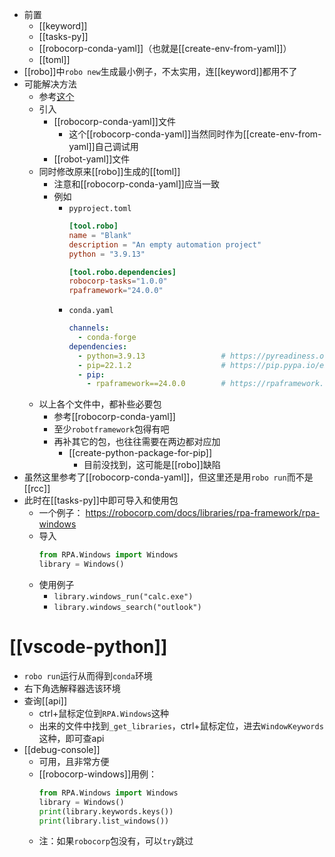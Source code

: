 - 前置
  - [[keyword]]
  - [[tasks-py]]
  - [[robocorp-conda-yaml]]（也就是[[create-env-from-yaml]]）
  - [[toml]]
- [[robo]]中`robo new`生成最小例子，不太实用，连[[keyword]]都用不了
- 可能解决方法
  - 参考[这个](https://github.com/robocorp/template-python)
  - 引入
    - [[robocorp-conda-yaml]]文件
      - 这个[[robocorp-conda-yaml]]当然同时作为[[create-env-from-yaml]]自己调试用
    - [[robot-yaml]]文件
  - 同时修改原来[[robo]]生成的[[toml]]
    - 注意和[[robocorp-conda-yaml]]应当一致
    - 例如
      - `pyproject.toml`
        ```toml
        [tool.robo]
        name = "Blank"
        description = "An empty automation project"
        python = "3.9.13"

        [tool.robo.dependencies]
        robocorp-tasks="1.0.0"
        rpaframework="24.0.0"
        ```
      - `conda.yaml`
        ```yaml 
        channels:
          - conda-forge
        dependencies:
          - python=3.9.13                 # https://pyreadiness.org/3.9
          - pip=22.1.2                    # https://pip.pypa.io/en/stable/news
          - pip:
            - rpaframework==24.0.0        # https://rpaframework.org/releasenotes.html
        ```
  - 以上各个文件中，都补些必要包
    - 参考[[robocorp-conda-yaml]]
    - 至少`robotframework`包得有吧
    - 再补其它的包，也往往需要在两边都对应加
      - [[create-python-package-for-pip]]
        - 目前没找到，这可能是[[robo]]缺陷
- 虽然这里参考了[[robocorp-conda-yaml]]，但这里还是用`robo run`而不是[[rcc]]
- 此时在[[tasks-py]]中即可导入和使用包
  - 一个例子： https://robocorp.com/docs/libraries/rpa-framework/rpa-windows
  - 导入
    ```python
    from RPA.Windows import Windows
    library = Windows()
    ```
  - 使用例子
    - `library.windows_run("calc.exe")`
    - `library.windows_search("outlook")`
# [[vscode-python]]
  - `robo run`运行从而得到`conda`环境
  - 右下角选解释器选该环境
  - 查询[[api]]
    - ctrl+鼠标定位到`RPA.Windows`这种
    - 出来的文件中找到`_get_libraries`，ctrl+鼠标定位，进去`WindowKeywords`这种，即可查api
  - [[debug-console]]
    - 可用，且非常方便
    - [[robocorp-windows]]用例：
      ```python
      from RPA.Windows import Windows
      library = Windows()
      print(library.keywords.keys())
      print(library.list_windows())
      ```
    - 注：如果`robocorp`包没有，可以`try`跳过